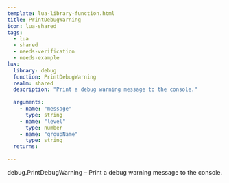 ```yaml
---
template: lua-library-function.html
title: PrintDebugWarning
icon: lua-shared
tags:
  - lua
  - shared
  - needs-verification
  - needs-example
lua:
  library: debug
  function: PrintDebugWarning
  realm: shared
  description: "Print a debug warning message to the console."
  
  arguments:
    - name: "message"
      type: string
    - name: "level"
      type: number
    - name: "groupName"
      type: string
  returns:
    
---
```


<div class="lua__search__keywords">
debug.PrintDebugWarning &#x2013; Print a debug warning message to the console.
</div>
